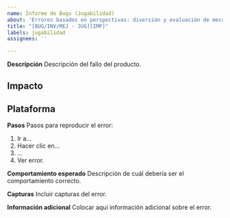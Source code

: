 ```yaml
---
name: Informe de Bugs (Jugabilidad)
about: 'Errores basados en perspectivas: diversión y evaluación de mecánicas'
title: "[BUG/INV/MEJ - JUG][IMP]"
labels: jugabilidad
assignees: ''

---
```


**Descripción**
Descripción del fallo del producto.

**Impacto**
- 

**Plataforma**
- 

**Pasos**
Pasos para reproducir el error:
1. Ir a...
2. Hacer clic en...
3. ...
4. Ver error.

**Comportamiento esperado**
Descripción de cuál debería ser el comportamiento correcto.

**Capturas**
Incluir capturas del error.

**Información adicional**
Colocar aquí información adicional sobre el error.
